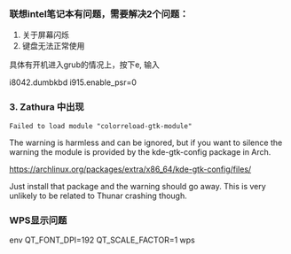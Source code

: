 ### 联想intel笔记本有问题，需要解决2个问题：
1. 关于屏幕闪烁
2. 键盘无法正常使用

具体有开机进入grub的情况上，按下e, 输入

i8042.dumbkbd
i915.enable_psr=0


### 3. Zathura 中出现
```
Failed to load module "colorreload-gtk-module"
```

The warning is harmless and can be ignored, but if you want to silence the warning the module is provided by the kde-gtk-config package in Arch.

https://archlinux.org/packages/extra/x86_64/kde-gtk-config/files/

Just install that package and the warning should go away. This is very unlikely to be related to Thunar crashing though.

### WPS显示问题 
env QT_FONT_DPI=192 QT_SCALE_FACTOR=1 wps
